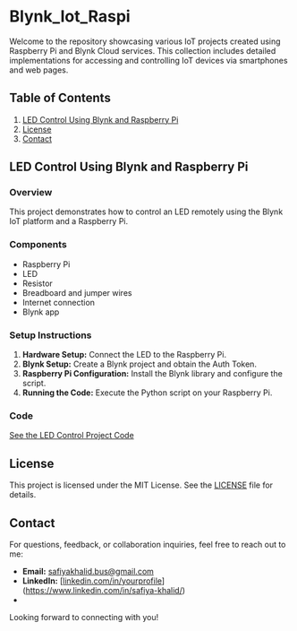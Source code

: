 # Blynk_Iot_Raspi
Welcome to the repository showcasing various IoT projects created using Raspberry Pi and Blynk Cloud services. This collection includes detailed implementations for accessing and controlling IoT devices via smartphones and web pages.

## Table of Contents

1. [LED Control Using Blynk and Raspberry Pi](#led-control-using-blynk-and-raspberry-pi)
2. [License](#license)
3. [Contact](#contact)

## LED Control Using Blynk and Raspberry Pi

### Overview
This project demonstrates how to control an LED remotely using the Blynk IoT platform and a Raspberry Pi.

### Components
- Raspberry Pi
- LED
- Resistor
- Breadboard and jumper wires
- Internet connection
- Blynk app

### Setup Instructions
1. **Hardware Setup:** Connect the LED to the Raspberry Pi.
2. **Blynk Setup:** Create a Blynk project and obtain the Auth Token.
3. **Raspberry Pi Configuration:** Install the Blynk library and configure the script.
4. **Running the Code:** Execute the Python script on your Raspberry Pi.

### Code
[See the LED Control Project Code](./led_control/README.md)

## License

This project is licensed under the MIT License. See the [LICENSE](LICENSE) file for details.

## Contact

For questions, feedback, or collaboration inquiries, feel free to reach out to me:

- **Email:** [safiyakhalid.bus@gmail.com](mailto:safiyakhalid.bus@gmail.com)
- **LinkedIn:** [[linkedin.com/in/yourprofile](https://www.linkedin.com/in/safiya-khalid/)](https://www.linkedin.com/in/safiya-khalid/)
- 
Looking forward to connecting with you!






